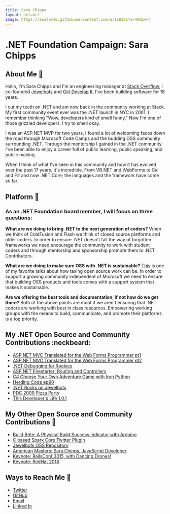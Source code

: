 ```yaml
---
title: Sara Chipps
layout: default
image: https://avatars0.githubusercontent.com/u/110101?s=400&v=4
---
```


# .NET Foundation Campaign: Sara Chipps

## About Me :dizzy:
Hello, I'm Sara Chipps and I'm an engineering manager at [Stack Overflow](http://stackoverflow.com), I co-founded [Jewelbots](http://jewelbots.com) and [Girl Develop It](http://girldevelopit.com), I've been building software for 18 years. 

I cut my teeth on .NET and am now back in the community working at Stack. My first community event ever was the .NET launch in NYC in 2001; I remember thinking "Wow, developers kind of smell funny." Now I'm one of those grizzled developers, I try to smell okay. 

I was an ASP.NET MVP for two years, I found a lot of welcoming faces down the road through Microsoft Code Camps and the budding OSS community surrounding .NET. Through the mentorship I gained in the .NET community I've been able to enjoy a career full of public learning, public speaking, and public making. 

When I think of what I've seen in this community and how it has evolved over the past 17 years, it's incredible. From VB.NET and WebForms to C# and F# and now .NET Core; the languages and the framework have come so far. 

## Platform :musical_note:
### As an .NET Foundation board member, I will focus on three questions: 

**What are we doing to bring .NET to the next generation of coders?**
When we think of ColdFusion and Flash we think of closed source platforms and older coders. In order to ensure .NET doesn't fall the way of forgotten frameworks we need encourage the community to work with student coders and through mentorship and sponsorship promote them to .NET Contributors. 

**What are we doing to make sure OSS with .NET is sustainable?**
[This](https://www.youtube.com/watch?v=UIDb6VBO9os) is one of my favorite talks about how taxing open source work can be. In order to support a growing community independent of Microsoft we need to ensure that building OSS products and tools comes with a support system that makes it sustainable. 

**Are we offering the best tools and documentation, if not how do we get there?**
Both of the above points are moot if we aren't ensuring that .NET coders are working with best in class resources. Empowering working groups with the means to build, communicate, and promote their platforms is a top priority. 

## My .NET Open Source and Community Contributions :neckbeard: 
- [ASP.NET MVC Translated for the Web Forms Programmer pt1](http://sarajchipps.com/post/55986259126/aspnet-mvc-translated-for-the-web-forms)
- [ASP.NET MVC Translated for the Web Forms Programmer pt2](http://sarajchipps.com/post/55986260739/aspnet-mvc-translated-for-the-web-forms)
- [.NET Debugging for Rookies](https://www.datamation.com/entdev/article.php/3775266/NET-Debugging-for-Rookies.htm)
- [ASP.NET Firestarter: Routing and Controllers](https://channel9.msdn.com/Blogs/egibson/ASPNET-MVC-FireStarter-Routing-and-Controllers)
- [C# Choose Your Own Adventure Game with Iron Python](https://github.com/SaraJo/Choose-Your-Own-Adventure)
- [Herding Code ep90](http://herdingcode.com/herding-code-90-sara-chipps-on-girl-develop-it-and-girls-developing-software/)
- [.NET Rocks on Jewelbots](https://player.fm/series/net-rocks-65612/jewelbots-with-sara-chipps)
- [PDC 2009 Pizza Party](https://blogs.msdn.microsoft.com/peterlau/2009/12/08/connected-show-21-pdc-2009-pizza-party/)
-  [This Developer's Life 1.0.1](https://www.hanselman.com/blog/?page=190)

## My Other Open Source and Community Contributions :bow:
- [Build Brite: A Physical Build Success Indicator with Arduino](https://github.com/SaraJo/build-brite)
- [C based Spark Core Twitter Plugin](https://github.com/SaraJo/spark-tweets)
- [Jewelbots OSS Repository](https://github.com/Jewelbots)
- [American Masters: Sara Chipps, JavaScript Developer](https://www.youtube.com/watch?v=h_bEl_lY_pE)
- [Keynote: RailsConf 2015, with Dancing Drones!](https://confreaks.tv/videos/railsconf2015-keynote-day-1-closing)
- [Keynote: RedHat 2018](https://www.youtube.com/watch?v=KHiiRnSniRg)

## Ways to Reach Me 📩 
- [Twitter](https://twitter.com/SaraJChipps)
- [GitHub](https://github.com/SaraJo)
- [Email](mailto:sarajchipps@gmail.com)
- [Linked In](https://www.linkedin.com/in/jackieore/)
